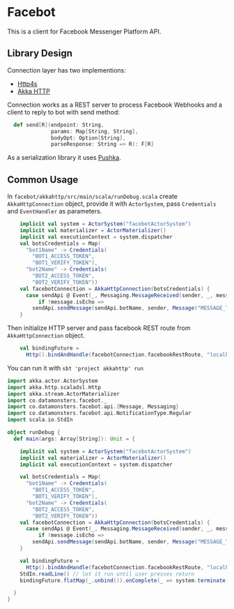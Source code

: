 # Facebot

This is a client for Facebook Messenger Platform API.

## Library Design

Connection layer has two implementions:
* [Http4s](https://github.com/http4s/http4s)
* [Akka HTTP](http://doc.akka.io/docs/akka/2.4.11/scala/http/index.html)

Connection works as a REST server to process Facebook Webhooks and a client to reply to bot with send method:
```scala
  def send[R](endpoint: String,
              params: Map[String, String],
              bodyOpt: Option[String],
              parseResponse: String => R): F[R]
```
As a serialization library it uses [Pushka](https://github.com/fomkin/pushka).

## Common Usage
In `facebot/akkahttp/src/main/scala/runDebug.scala` create `AkkaHttpConnection` object, provide it with `ActorSystem`, pass `Credentials` and `EventHandler` as parameters.
```scala
    implicit val system = ActorSystem("facebotActorSystem")
    implicit val materializer = ActorMaterializer()
    implicit val executionContext = system.dispatcher
    val botsCredentials = Map(
      "bot1Name" -> Credentials(
        "BOT1_ACCESS_TOKEN",
        "BOT1_VERIFY_TOKEN"),
      "bot2Name" -> Credentials(
        "BOT2_ACCESS_TOKEN",
        "BOT2_VERIFY_TOKEN"))
    val facebotConnection = AkkaHttpConnection(botsCredentials) {
      case sendApi @ Event(_, Messaging.MessageReceived(sender, _, message))
          if !message.isEcho =>
        sendApi.sendMessage(sendApi.botName, sender, Message("MESSAGE_TEXT"), Regular)
    }
```
Then initialize HTTP server and pass facebook REST route from `AkkaHttpConnection` object.
```scala
    val bindingFuture =
      Http().bindAndHandle(facebotConnection.facebookRestRoute, "localhost", 8701)
```
You can run it with `sbt 'project akkahttp' run`
```scala
import akka.actor.ActorSystem
import akka.http.scaladsl.Http
import akka.stream.ActorMaterializer
import co.datamonsters.facebot._
import co.datamonsters.facebot.api.{Message, Messaging}
import co.datamonsters.facebot.api.NotificationType.Regular
import scala.io.StdIn

object runDebug {
  def main(args: Array[String]): Unit = {

    implicit val system = ActorSystem("facebotActorSystem")
    implicit val materializer = ActorMaterializer()
    implicit val executionContext = system.dispatcher

    val botsCredentials = Map(
      "bot1Name" -> Credentials(
        "BOT1_ACCESS_TOKEN",
        "BOT1_VERIFY_TOKEN"),
      "bot2Name" -> Credentials(
        "BOT2_ACCESS_TOKEN",
        "BOT2_VERIFY_TOKEN"))
    val facebotConnection = AkkaHttpConnection(botsCredentials) {
      case sendApi @ Event(_, Messaging.MessageReceived(sender, _, message))
          if !message.isEcho =>
        sendApi.sendMessage(sendApi.botName, sender, Message("MESSAGE_TEXT"), Regular)
    }

    val bindingFuture =
      Http().bindAndHandle(facebotConnection.facebookRestRoute, "localhost", 8701)
    StdIn.readLine() // let it run until user presses return
    bindingFuture.flatMap(_.unbind()).onComplete(_ => system.terminate())

  }
}
```
